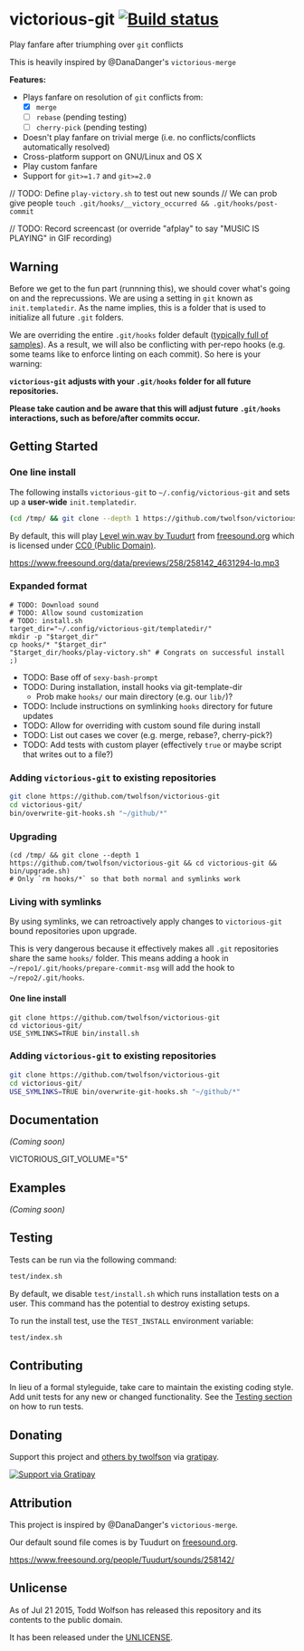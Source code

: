 # victorious-git [![Build status](https://travis-ci.org/twolfson/victorious-git.png?branch=master)](https://travis-ci.org/twolfson/victorious-git)

Play fanfare after triumphing over `git` conflicts

This is heavily inspired by @DanaDanger's `victorious-merge`

**Features:**

- Plays fanfare on resolution of `git` conflicts from:
    - [x] `merge`
    - [ ] `rebase` (pending testing)
    - [ ] `cherry-pick` (pending testing)
- Doesn't play fanfare on trivial merge (i.e. no conflicts/conflicts automatically resolved)
- Cross-platform support on GNU/Linux and OS X
- Play custom fanfare
- Support for `git>=1.7` and `git>=2.0`

// TODO: Define `play-victory.sh` to test out new sounds
//   We can prob give people `touch .git/hooks/__victory_occurred && .git/hooks/post-commit`

// TODO: Record screencast (or override "afplay" to say "MUSIC IS PLAYING" in GIF recording)

## Warning
Before we get to the fun part (runnning this), we should cover what's going on and the reprecussions. We are using a setting in `git` known as `init.templatedir`. As the name implies, this is a folder that is used to initialize all future `.git` folders.

We are overriding the entire `.git/hooks` folder default ([typically full of samples][git-hooks-default]). As a result, we will also be conflicting with per-repo hooks (e.g. some teams like to enforce linting on each commit). So here is your warning:

[git-hooks-default]: https://github.com/git/git/tree/v2.4.6/templates

**`victorious-git` adjusts with your `.git/hooks` folder for all future repositories.**

**Please take caution and be aware that this will adjust future `.git/hooks` interactions, such as before/after commits occur.**

## Getting Started
### One line install
The following installs `victorious-git` to `~/.config/victorious-git` and sets up a **user-wide** `init.templatedir`.

```bash
(cd /tmp/ && git clone --depth 1 https://github.com/twolfson/victorious-git && cd victorious-git/ && bin/install.sh)
```

By default, this will play [Level win.wav by Tuudurt][level-win-page] from [freesound.org][] which is licensed under [CC0 (Public Domain)][CC0].

[level-win-page]: https://www.freesound.org/people/Tuudurt/sounds/258142/
[freesound.org]: https://www.freesound.org/
[CC0]: http://creativecommons.org/publicdomain/zero/1.0/

https://www.freesound.org/data/previews/258/258142_4631294-lq.mp3

### Expanded format

```
# TODO: Download sound
# TODO: Allow sound customization
# TODO: install.sh
target_dir="~/.config/victorious-git/templatedir/"
mkdir -p "$target_dir"
cp hooks/* "$target_dir"
"$target_dir/hooks/play-victory.sh" # Congrats on successful install ;)
```

- TODO: Base off of `sexy-bash-prompt`
- TODO: During installation, install hooks via git-template-dir
    - Prob make `hooks/` our main directory (e.g. our `lib/`)?
- TODO: Include instructions on symlinking `hooks` directory for future updates
- TODO: Allow for overriding with custom sound file during install
- TODO: List out cases we cover (e.g. merge, rebase?, cherry-pick?)
- TODO: Add tests with custom player (effectively `true` or maybe script that writes out to a file?)

### Adding `victorious-git` to existing repositories
```bash
git clone https://github.com/twolfson/victorious-git
cd victorious-git/
bin/overwrite-git-hooks.sh "~/github/*"
```

### Upgrading
```
(cd /tmp/ && git clone --depth 1 https://github.com/twolfson/victorious-git && cd victorious-git && bin/upgrade.sh)
# Only `rm hooks/*` so that both normal and symlinks work
```

### Living with symlinks
By using symlinks, we can retroactively apply changes to `victorious-git` bound repositories upon upgrade.

This is very dangerous because it effectively makes all `.git` repositories share the same `hooks/` folder. This means adding a hook in `~/repo1/.git/hooks/prepare-commit-msg` will add the hook to `~/repo2/.git/hooks`.

#### One line install
```
git clone https://github.com/twolfson/victorious-git
cd victorious-git/
USE_SYMLINKS=TRUE bin/install.sh
```

### Adding `victorious-git` to existing repositories
```bash
git clone https://github.com/twolfson/victorious-git
cd victorious-git/
USE_SYMLINKS=TRUE bin/overwrite-git-hooks.sh "~/github/*"
```


## Documentation
_(Coming soon)_

VICTORIOUS_GIT_VOLUME="5"

## Examples
_(Coming soon)_

## Testing
Tests can be run via the following command:

```bash
test/index.sh
```

By default, we disable `test/install.sh` which runs installation tests on a user. This command has the potential to destroy existing setups.

To run the install test, use the `TEST_INSTALL` environment variable:

```bash
test/index.sh
```

## Contributing
In lieu of a formal styleguide, take care to maintain the existing coding style. Add unit tests for any new or changed functionality. See the [Testing section](#testing) on how to run tests.

## Donating
Support this project and [others by twolfson][gratipay] via [gratipay][].

[![Support via Gratipay][gratipay-badge]][gratipay]

[gratipay-badge]: https://cdn.rawgit.com/gratipay/gratipay-badge/2.x.x/dist/gratipay.png
[gratipay]: https://www.gratipay.com/twolfson/

## Attribution
This project is inspired by @DanaDanger's  `victorious-merge`.

Our default sound file comes is by Tuudurt on [freesound.org][].

https://www.freesound.org/people/Tuudurt/sounds/258142/

## Unlicense
As of Jul 21 2015, Todd Wolfson has released this repository and its contents to the public domain.

It has been released under the [UNLICENSE][].

[UNLICENSE]: UNLICENSE
